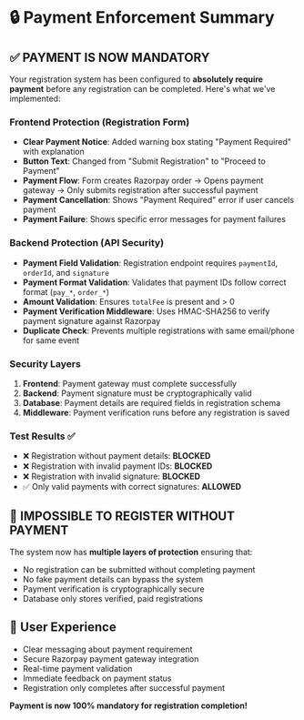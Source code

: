# 🔒 Payment Enforcement Summary

## ✅ PAYMENT IS NOW MANDATORY

Your registration system has been configured to **absolutely require payment** before any registration can be completed. Here's what we've implemented:

### Frontend Protection (Registration Form)
- **Clear Payment Notice**: Added warning box stating "Payment Required" with explanation
- **Button Text**: Changed from "Submit Registration" to "Proceed to Payment" 
- **Payment Flow**: Form creates Razorpay order → Opens payment gateway → Only submits registration after successful payment
- **Payment Cancellation**: Shows "Payment Required" error if user cancels payment
- **Payment Failure**: Shows specific error messages for payment failures

### Backend Protection (API Security)
- **Payment Field Validation**: Registration endpoint requires `paymentId`, `orderId`, and `signature`
- **Payment Format Validation**: Validates that payment IDs follow correct format (`pay_*`, `order_*`)
- **Amount Validation**: Ensures `totalFee` is present and > 0
- **Payment Verification Middleware**: Uses HMAC-SHA256 to verify payment signature against Razorpay
- **Duplicate Check**: Prevents multiple registrations with same email/phone for same event

### Security Layers
1. **Frontend**: Payment gateway must complete successfully
2. **Backend**: Payment signature must be cryptographically valid
3. **Database**: Payment details are required fields in registration schema
4. **Middleware**: Payment verification runs before any registration is saved

### Test Results ✅
- ❌ Registration without payment details: **BLOCKED**
- ❌ Registration with invalid payment IDs: **BLOCKED**  
- ❌ Registration with invalid signature: **BLOCKED**
- ✅ Only valid payments with correct signatures: **ALLOWED**

## 🚫 IMPOSSIBLE TO REGISTER WITHOUT PAYMENT

The system now has **multiple layers of protection** ensuring that:
- No registration can be submitted without completing payment
- No fake payment details can bypass the system
- Payment verification is cryptographically secure
- Database only stores verified, paid registrations

## 🎯 User Experience
- Clear messaging about payment requirement
- Secure Razorpay payment gateway integration
- Real-time payment validation
- Immediate feedback on payment status
- Registration only completes after successful payment

**Payment is now 100% mandatory for registration completion!**